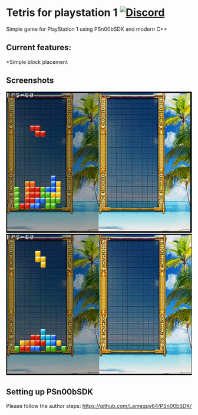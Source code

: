 # Tetris for playstation 1 [![Discord](https://img.shields.io/discord/717501929642655804?label=Discord)](https://discord.gg/9s4STu4QEH)
Simple game for PlayStation 1 using PSn00bSDK and modern C++

## Current features:
*Simple block placement

## Screenshots

![](screenshots/screenshot1.png "Screenshot")
![](screenshots/screenshot2.png "Screenshot")

## Setting up PSn00bSDK
Please follow the author steps: https://github.com/Lameguy64/PSn00bSDK/
